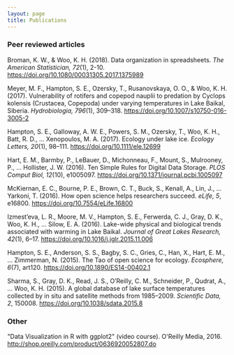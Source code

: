 ```yaml
---
layout: page
title: Publications
---
```


### Peer reviewed articles

Broman, K. W., & Woo, K. H. (2018). Data organization in spreadsheets. *The
American Statistician, 72*(1), 2-10. <https://doi.org/10.1080/00031305.2017.1375989>

Meyer, M. F., Hampton, S. E., Ozersky, T., Rusanovskaya, O. O., & Woo, K. H.
(2017). Vulnerability of rotifers and copepod nauplii to predation by Cyclops
kolensis (Crustacea, Copepoda) under varying temperatures in Lake Baikal,
Siberia. *Hydrobiologia, 796*(1), 309–318.
<https://doi.org/10.1007/s10750-016-3005-2>

Hampton, S. E., Galloway, A. W. E., Powers, S. M., Ozersky, T., Woo, K. H.,
Batt, R. D., ... Xenopoulos, M. A. (2017). Ecology under lake ice. *Ecology
Letters, 20*(1), 98–111. <https://doi.org/10.1111/ele.12699>

Hart, E. M., Barmby, P., LeBauer, D., Michonneau, F., Mount, S., Mulrooney, P.,
... Hollister, J. W. (2016). Ten Simple Rules for Digital Data Storage. *PLOS
Comput Biol, 12*(10), e1005097. <https://doi.org/10.1371/journal.pcbi.1005097>

McKiernan, E. C., Bourne, P. E., Brown, C. T., Buck, S., Kenall, A., Lin, J.,
... Yarkoni, T. (2016). How open science helps researchers succeed. *eLife, 5*,
e16800. <https://doi.org/10.7554/eLife.16800>

Izmest’eva, L. R., Moore, M. V., Hampton, S. E., Ferwerda, C. J., Gray, D. K.,
Woo, K. H., … Silow, E. A. (2016). Lake-wide physical and biological trends
associated with warming in Lake Baikal. *Journal of Great Lakes Research,
42*(1), 6–17. <https://doi.org/10.1016/j.jglr.2015.11.006>

Hampton, S. E., Anderson, S. S., Bagby, S. C., Gries, C., Han, X., Hart, E. M.,
... Zimmerman, N. (2015). The Tao of open science for ecology. *Ecosphere, 6*(7),
art120. <https://doi.org/10.1890/ES14-00402.1>

Sharma, S., Gray, D. K., Read, J. S., O’Reilly, C. M., Schneider, P., Qudrat,
A., ... Woo, K. H. (2015). A global database of lake surface temperatures
collected by in situ and satellite methods from 1985–2009. *Scientific Data,
2*, 150008. <https://doi.org/10.1038/sdata.2015.8>

### Other

"Data Visualization in R with ggplot2" (video course). O'Reilly Media, 2016.
<http://shop.oreilly.com/product/0636920052807.do>

